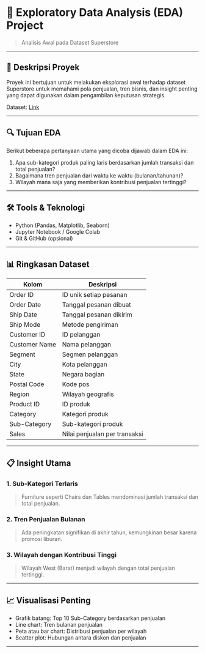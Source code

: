 # 🧪 Exploratory Data Analysis (EDA) Project  
> Analisis Awal pada Dataset Superstore

---

## 📌 Deskripsi Proyek  
Proyek ini bertujuan untuk melakukan eksplorasi awal terhadap dataset Superstore untuk memahami pola penjualan, tren bisnis, dan insight penting yang dapat digunakan dalam pengambilan keputusan strategis.

Dataset: [Link](https://www.kaggle.com/datasets/rohitsahoo/sales-forecasting)

---

## 🔍 Tujuan EDA  
Berikut beberapa pertanyaan utama yang dicoba dijawab dalam EDA ini:

1. Apa sub-kategori produk paling laris berdasarkan jumlah transaksi dan total penjualan?
2. Bagaimana tren penjualan dari waktu ke waktu (bulanan/tahunan)?
3. Wilayah mana saja yang memberikan kontribusi penjualan tertinggi?
---

## 🛠️ Tools & Teknologi
- Python (Pandas, Matplotlib, Seaborn)
- Jupyter Notebook / Google Colab
- Git & GitHub (opsional)

---

## 📊 Ringkasan Dataset

| Kolom             | Deskripsi                          |
|------------------|------------------------------------|
| Order ID         | ID unik setiap pesanan             |
| Order Date       | Tanggal pesanan dibuat             |
| Ship Date        | Tanggal pesanan dikirim            |
| Ship Mode        | Metode pengiriman                  |
| Customer ID      | ID pelanggan                       |
| Customer Name    | Nama pelanggan                     |
| Segment          | Segmen pelanggan                   |
| City             | Kota pelanggan                     |
| State            | Negara bagian                      |
| Postal Code      | Kode pos                           |
| Region           | Wilayah geografis                  |
| Product ID       | ID produk                          |
| Category         | Kategori produk                    |
| Sub-Category     | Sub-kategori produk                |
| Sales            | Nilai penjualan per transaksi      |

---

## 📋 Insight Utama

### 1. Sub-Kategori Terlaris
> Furniture seperti Chairs dan Tables mendominasi jumlah transaksi dan total penjualan.

### 2. Tren Penjualan Bulanan
> Ada peningkatan signifikan di akhir tahun, kemungkinan besar karena promosi liburan.

### 3. Wilayah dengan Kontribusi Tinggi
> Wilayah West (Barat) menjadi wilayah dengan total penjualan tertinggi.

---

## 📈 Visualisasi Penting
- Grafik batang: Top 10 Sub-Category berdasarkan penjualan
- Line chart: Tren bulanan penjualan
- Peta atau bar chart: Distribusi penjualan per wilayah
- Scatter plot: Hubungan antara diskon dan penjualan

---
